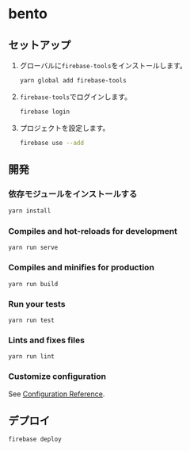 # bento

## セットアップ
1. グローバルに`firebase-tools`をインストールします。
    ```sh
    yarn global add firebase-tools
    ```
1. `firebase-tools`でログインします。
    ```sh
    firebase login
    ```
1. プロジェクトを設定します。
    ```sh
    firebase use --add
    ```

## 開発
### 依存モジュールをインストールする
```sh
yarn install
```

### Compiles and hot-reloads for development
```
yarn run serve
```

### Compiles and minifies for production
```
yarn run build
```

### Run your tests
```
yarn run test
```

### Lints and fixes files
```
yarn run lint
```

### Customize configuration
See [Configuration Reference](https://cli.vuejs.org/config/).

## デプロイ
```sh
firebase deploy
```

